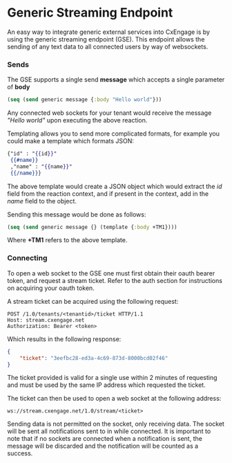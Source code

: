 Generic Streaming Endpoint
========

An easy way to integrate generic external services into CxEngage is by using the generic streaming
endpoint (GSE). This endpoint allows the sending of any text data to all connected users by way of websockets.

### Sends

The GSE supports a single send **message** which accepts a single parameter of **body**

```clojure
(seq (send generic message {:body "Hello world"}))
```

Any connected web sockets for your tenant would receive the message *"Hello world"* upon executing the above
reaction.

Templating allows you to send more complicated formats, for example you could make a template which formats JSON:

```mustache
{"id" : "{{id}}"
 {{#name}}
 ,"name" : "{{name}}"
 {{/name}}}
```

The above template would create a JSON object which would extract the *id* field from the reaction context, and
if present in the context, add in the *name* field to the object.

Sending this message would be done as follows:

```clojure
(seq (send generic message {} (template {:body +TM1})))
```

Where **+TM1** refers to the above template.

### Connecting

To open a web socket to the GSE one must first obtain their oauth bearer token, and request a stream ticket.
Refer to the auth section for instructions on acquiring your oauth token.

A stream ticket can be acquired using the following request:

```http
POST /1.0/tenants/<tenantid>/ticket HTTP/1.1
Host: stream.cxengage.net
Authorization: Bearer <token>
```

Which results in the following response:

```json
{
    "ticket": "3eefbc28-ed3a-4c69-873d-8000bcd02f46"
}
```

The ticket provided is valid for a single use within 2 minutes of requesting and must be used by the same IP address which requested the ticket.

The ticket can then be used to open a web socket at the following address:

```url
ws://stream.cxengage.net/1.0/stream/<ticket>
```

Sending data is not permitted on the socket, only receiving data.
The socket will be sent all notifications sent to in while connected. It is important to note
that if no sockets are connected when a notification is sent, the message will be discarded and
the notification will be counted as a success.
